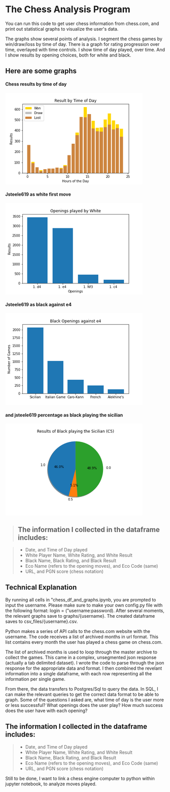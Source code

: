 # The Chess Analysis Program

You can run this code to get user chess information from chess.com, and print out statistical graphs to visualize the user's data.

The graphs show several points of analysis. I segment the chess games by win/draw/loss by time of day. There is a graph for rating progression over time, overlayed with time controls. I show time of day played, over time. And I show results by opening choices, both for white and black.

## Here are some graphs

#### Chess results by time of day
![Chess by Time of Day](/graphs/jsteele619/time_based/comparison_of_time_of_day.png)

#### Jsteele619 as white first move
![First Move](graphs/jsteele619/openings/jsteele619_as_white_openings.png)

#### Jsteele619 as black against e4
![black against e4](graphs/jsteele619/openings/jsteele619_as_black_against_e4.png)

#### and jsteele619 percentage as black playing the sicilian
![black sicilian](graphs/jsteele619/openings/jsteele619_as_black_playing_sicilian_results.png)
  
> ## The information I collected in the dataframe includes: 
  
> * Date, and Time of Day played
> * White Player Name, White Rating, and White Result
> * Black Name, Black Rating, and Black Result
> * Eco Name (refers to the opening moves), and Eco Code (same)
> * URL, and PGN score (chess notation)


## Technical Explanation

By running all cells in "chess_df_and_graphs.ipynb, you are prompted to input the username. Please make sure to make your own config.py file with the following format: login = ("username:password). After several moments, the relevant graphs save to graphs/{username}. The created dataframe saves to csv_files/{username}.csv.

<p1> Python makes a series of API calls to the chess.com website with the username. The code receives a list of archived months in url format. This list contains every month the user has played a chess game on chess.com.</p1>
  
<p1> The list of archived months is used to loop through the master archive to collect the games. This came in a complex, unsegmented json response (actually a tab delimited dataset). I wrote the code to parse through the json response for the appropriate data and format. I then combined the revelant information into a single dataframe, with each row representing all the information per single game.</p1>

<p1> From there, the data transfers to Postgres/Sql to query the data. In SQL, I can make the relevant queries to get the correct data format to be able to graph. Some of the questions I asked are, what time of day is the user more or less successful? What openings does the user play? How much success does the user have with each opening?</p1>
 
## The information I collected in the dataframe includes: 
  
> * Date, and Time of Day played
> * White Player Name, White Rating, and White Result
> * Black Name, Black Rating, and Black Result
> * Eco Name (refers to the opening moves), and Eco Code (same)
> * URL, and PGN score (chess notation)

Still to be done, I want to link a chess engine computer to python within jupyter notebook, to analyze moves played.
